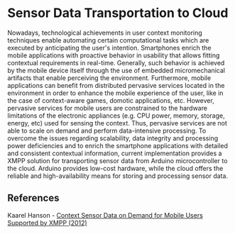Sensor Data Transportation to Cloud
===========

Nowadays, technological achievements in user context monitoring techniques enable automating certain computational tasks which are executed by anticipating the user's intention. Smartphones enrich the mobile applications with proactive behavior in usability that allows fitting contextual requirements in real-time. Generally, such behavior is achieved by the mobile device itself through the use of embedded micromechanical artifacts that enable perceiving the environment. Furthermore,
mobile applications can benefit from distributed pervasive services located in the environment in order to enhance the mobile experience of the user, like in the case of context-aware games, domotic applications, etc. However, pervasive services for mobile users are constrained to the hardware limitations of the electronic appliances (e.g. CPU power, memory, storage, energy, etc) used for sensing the context. Thus, pervasive services are not able to scale on demand and perform data-intensive processing. To overcome the issues regarding scalability, data integrity and processing power deficiencies and to enrich the smartphone applications with detailed and consistent contextual information, current implementation provides a XMPP solution for transporting sensor data from Arduino microcontroller
to the cloud. Arduino provides low-cost hardware, while the cloud offers the reliable and high-availability means for storing and processing sensor data.


References
----------
Kaarel Hanson - [Context Sensor Data on Demand for Mobile Users Supported by XMPP (2012)](comserv.cs.ut.ee/forms/ati_report/downloader.php?file=7ad72e6e18e68f5ad35dfa5e18ab850d41e96e9b)
